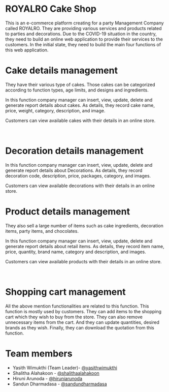 # ROYALRO Cake Shop
This is an e-commerce platform creating for a party Management Company called ROYALRO. They are providing various services and products related to parties and decorations. Due to the COVID-19 situation in the country, they need to build an online web application to provide their services to the customers. In the initial state, they need to build the main four functions of this web application.    

 # Cake details management  

They have their various type of cakes. Those cakes can be categorized according to function types, age limits, and designs and ingredients. 

In this function company manager can insert, view, update, delete and generate report details about cakes. As details, they record cake name, price, weight, category, description, and image. 

Customers can view available cakes with their details in an online store. 

  

# Decoration details management 

In this function company manager can insert, view, update, delete and generate report details about Decorations. As details, they record decoration code, description, price, packages, category, and images. 

Customers can view available decorations with their details in an online store. 

 

# Product details management 

They also sell a large number of items such as cake ingredients, decoration items, party items, and chocolates. 

In this function company manager can insert, view, update, delete and generate report details about retail items. As details, they record item name, price, quantity, brand name, category and description, and images. 

Customers can view available products with their details in an online store. 

  

# Shopping cart management 

All the above mention functionalities are related to this function. This function is mostly used by customers. They can add items to the shopping cart which they wish to buy from the store. They can also remove unnecessary items from the cart. And they can update quantities, desired brands as they wish. Finally, they can download the quotation from this function. 

# Team members

 - Yasith Wimukthi (Team Leader)- [@yasithwimukthi](https://www.linkedin.com/in/yasith-wimukthi-116307189/)
 - Shalitha Alahakoon - [@shalithaalahakoon](https://www.linkedin.com/in/shalitha-alahakoon-60051a212/)
 - Hiruni Arunoda - [@hiruniarunoda](https://www.linkedin.com/in/hirudumini/)
 - Sandun Dharmadasa - [@sandundharmadasa](https://www.linkedin.com/in/sandun-dharmadasa/)

